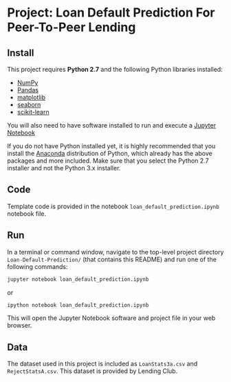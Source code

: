 # Project: Loan Default Prediction For Peer-To-Peer Lending

## Install

This project requires **Python 2.7** and the following Python libraries installed:

- [NumPy](http://www.numpy.org/)
- [Pandas](http://pandas.pydata.org)
- [matplotlib](http://matplotlib.org/)
- [seaborn](http://seaborn.pydata.org/)
- [scikit-learn](http://scikit-learn.org/stable/)

You will also need to have software installed to run and execute a [Jupyter Notebook](http://ipython.org/notebook.html)

If you do not have Python installed yet, it is highly recommended that you install the [Anaconda](http://continuum.io/downloads) distribution of Python, which already has the above packages and more included. Make sure that you select the Python 2.7 installer and not the Python 3.x installer.

## Code

Template code is provided in the notebook `loan_default_prediction.ipynb` notebook file.

## Run

In a terminal or command window, navigate to the top-level project directory `Loan-Default-Prediction/` (that contains this README) and run one of the following commands:

```bash
jupyter notebook loan_default_prediction.ipynb
```
or
```bash
ipython notebook loan_default_prediction.ipynb
```

This will open the Jupyter Notebook software and project file in your web browser.

## Data

The dataset used in this project is included as `LoanStats3a.csv` and `RejectStatsA.csv`. This dataset is provided by Lending Club. 